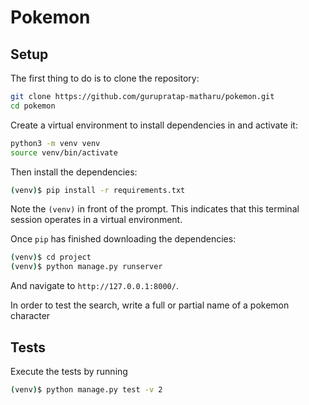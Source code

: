 # Pokemon

## Setup

The first thing to do is to clone the repository:

```sh
git clone https://github.com/gurupratap-matharu/pokemon.git
cd pokemon
```

Create a virtual environment to install dependencies in and activate it:

```sh
python3 -m venv venv
source venv/bin/activate
```

Then install the dependencies:

```sh
(venv)$ pip install -r requirements.txt
```

Note the `(venv)` in front of the prompt. This indicates that this terminal
session operates in a virtual environment.

Once `pip` has finished downloading the dependencies:

```sh
(venv)$ cd project
(venv)$ python manage.py runserver
```

And navigate to `http://127.0.0.1:8000/`.

In order to test the search, write a full or partial name of a pokemon character

## Tests

Execute the tests by running

```sh
(venv)$ python manage.py test -v 2
```
